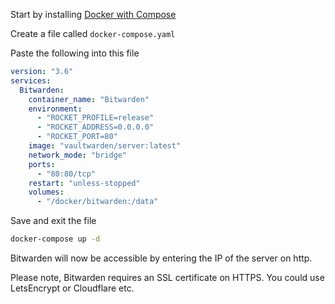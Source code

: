Start by installing [Docker with Compose](../Install-Docker-with-Compose/)

Create a file called ```docker-compose.yaml```

Paste the following into this file

```yaml
version: "3.6"
services:
  Bitwarden:
    container_name: "Bitwarden"
    environment:
      - "ROCKET_PROFILE=release"
      - "ROCKET_ADDRESS=0.0.0.0"
      - "ROCKET_PORT=80"
    image: "vaultwarden/server:latest"
    network_mode: "bridge"
    ports:
      - "80:80/tcp"
    restart: "unless-stopped"
    volumes:
      - "/docker/bitwarden:/data"
```

Save and exit the file

```bash
docker-compose up -d
```

Bitwarden will now be accessible by entering the IP of the server on http.

Please note, Bitwarden requires an SSL certificate on HTTPS. You could use LetsEncrypt or Cloudflare etc.